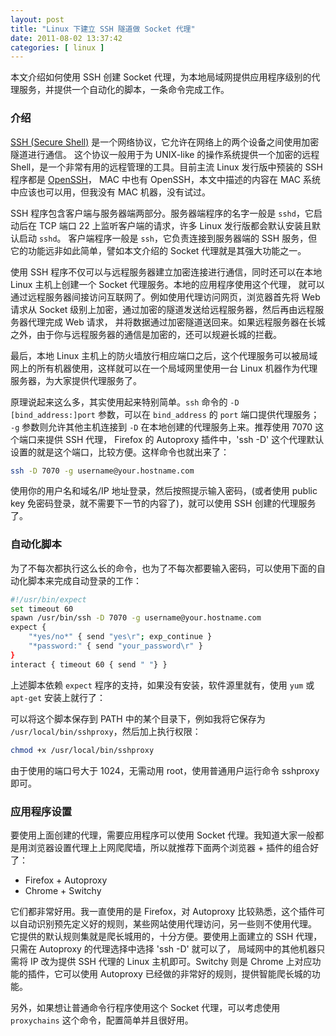 ```yaml
---
layout: post
title: "Linux 下建立 SSH 隧道做 Socket 代理"
date: 2011-08-02 13:37:42
categories: [ linux ]
---
```


本文介绍如何使用 SSH 创建 Socket 代理，为本地局域网提供应用程序级别的代理服务，并提供一个自动化的脚本，一条命令完成工作。

<!-- more -->

### 介绍

[SSH (Secure Shell)][ssh] 是一个网络协议，它允许在网络上的两个设备之间使用加密隧道进行通信。
这个协议一般用于为 UNIX-like 的操作系统提供一个加密的远程 Shell，是一个非常有用的远程管理的工具。目前主流 Linux 发行版中预装的 SSH 程序都是 [OpenSSH][openssh]，
MAC 中也有 OpenSSH，本文中描述的内容在 MAC 系统中应该也可以用，但我没有 MAC 机器，没有试过。

SSH 程序包含客户端与服务器端两部分。服务器端程序的名字一般是 `sshd`，它启动后在 TCP 端口 22 上监听客户端的请求，许多 Linux 发行版都会默认安装且默认启动 `sshd`。
客户端程序一般是 `ssh`，它负责连接到服务器端的 SSH 服务，但它的功能远非如此简单，譬如本文介绍的 Socket 代理就是其强大功能之一。

使用 SSH 程序不仅可以与远程服务器建立加密连接进行通信，同时还可以在本地 Linux 主机上创建一个 Socket 代理服务。本地的应用程序使用这个代理，
就可以通过远程服务器间接访问互联网了。例如使用代理访问网页，浏览器首先将 Web 请求从 Socket 级别上加密，通过加密的隧道发送给远程服务器，然后再由远程服务器代理完成 Web 请求，
并将数据通过加密隧道送回来。如果远程服务器在长城之外，由于你与远程服务器的通信是加密的，还可以规避长城的拦截。

最后，本地 Linux 主机上的防火墙放行相应端口之后，这个代理服务可以被局域网上的所有机器使用，这样就可以在一个局域网里使用一台 Linux 机器作为代理服务器，为大家提供代理服务了。

原理说起来这么多，其实使用起来特别简单。`ssh` 命令的 `-D [bind_address:]port` 参数，可以在 `bind_address` 的 `port` 端口提供代理服务；
`-g` 参数则允许其他主机连接到 `-D` 在本地创建的代理服务上来。推荐使用 7070 这个端口来提供 SSH 代理，
Firefox 的 Autoproxy 插件中，'ssh -D' 这个代理默认设置的就是这个端口，比较方便。这样命令也就出来了：

``` bash
ssh -D 7070 -g username@your.hostname.com
```

使用你的用户名和域名/IP 地址登录，然后按照提示输入密码，(或者使用 public key 免密码登录，就不需要下一节的内容了)，就可以使用 SSH 创建的代理服务了。

### 自动化脚本

为了不每次都执行这么长的命令，也为了不每次都要输入密码，可以使用下面的自动化脚本来完成自动登录的工作：

``` bash
#!/usr/bin/expect
set timeout 60
spawn /usr/bin/ssh -D 7070 -g username@your.hostname.com
expect {
    "*yes/no*" { send "yes\r"; exp_continue }
    "*password:" { send "your_password\r" }
}
interact { timeout 60 { send " "} }
```

上述脚本依赖 `expect` 程序的支持，如果没有安装，软件源里就有，使用 `yum` 或 `apt-get` 安装上就行了：

可以将这个脚本保存到 PATH 中的某个目录下，例如我将它保存为 `/usr/local/bin/sshproxy`，然后加上执行权限：

``` bash
chmod +x /usr/local/bin/sshproxy
```

由于使用的端口号大于 1024，无需动用 root，使用普通用户运行命令 sshproxy 即可。

### 应用程序设置

要使用上面创建的代理，需要应用程序可以使用 Socket 代理。我知道大家一般都是用浏览器设置代理上上网爬爬墙，所以就推荐下面两个浏览器 + 插件的组合好了：

* Firefox + Autoproxy
* Chrome + Switchy

它们都非常好用。我一直使用的是 Firefox，对 Autoproxy 比较熟悉，这个插件可以自动识别预先定义好的规则，某些网站使用代理访问，另一些则不使用代理。
它提供的默认规则集就是爬长城用的，十分方便。要使用上面建立的 SSH 代理，只需在 Autoproxy 的代理选择中选择 'ssh -D' 就可以了，
局域网中的其他机器只需将 IP 改为提供 SSH 代理的 Linux 主机即可。Switchy 则是 Chrome 上对应功能的插件，它可以使用 Autoproxy 已经做的非常好的规则，提供智能爬长城的功能。

另外，如果想让普通命令行程序使用这个 Socket 代理，可以考虑使用 `proxychains` 这个命令，配置简单并且很好用。

[ssh]:      http://en.wikipedia.org/wiki/Secure_Shell
[openssh]:  http://www.openssh.com/
